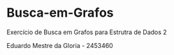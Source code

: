 # Busca-em-Grafos

Exercício de Busca em Grafos para Estrutra de Dados 2

Eduardo Mestre da Gloria - 2453460
